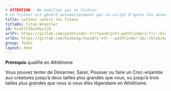 ```yaml
---
# ATTENTION : Ne modifiez pas ce fichier
# Ce fichier est généré automatiquement par un script d'après les données du module Foundry VTT officiel et de sa traduction
title: Lutteur contre les Titans
titleEn: Titan Wrestler
id: KxaYlC50zzHysJj8
urlFr: https://gitlab.com/pathfinder-fr/foundryvtt-pathfinder2-fr/-/blob/master/data/feats/KxaYlC50zzHysJj8.htm
urlEn: https://gitlab.com/hooking/foundry-vtt---pathfinder-2e/-/blob/master/packs/data/feats.db/titan-wrestler.json
group: feats
layout: dons
---
```

**Prérequis** qualifié en Athlétisme

Vous pouvez tenter de Désarmer, Saisir, Pousser ou faire un Croc-enjambe aux créatures jusqu’à deux tailles plus grandes que vous, ou jusqu’à trois tailles plus grandes que vous si vous êtes légendaire en Athlétisme.



